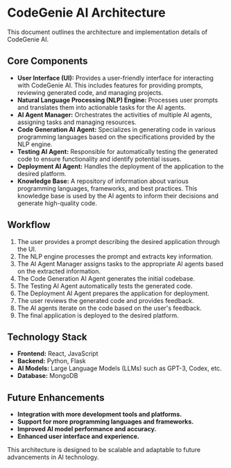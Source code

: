 # CodeGenie AI Architecture

This document outlines the architecture and implementation details of CodeGenie AI.

## Core Components

* **User Interface (UI):** Provides a user-friendly interface for interacting with CodeGenie AI. This includes features for providing prompts, reviewing generated code, and managing projects.
* **Natural Language Processing (NLP) Engine:** Processes user prompts and translates them into actionable tasks for the AI agents.
* **AI Agent Manager:** Orchestrates the activities of multiple AI agents, assigning tasks and managing resources.
* **Code Generation AI Agent:** Specializes in generating code in various programming languages based on the specifications provided by the NLP engine.
* **Testing AI Agent:** Responsible for automatically testing the generated code to ensure functionality and identify potential issues.
* **Deployment AI Agent:** Handles the deployment of the application to the desired platform.
* **Knowledge Base:** A repository of information about various programming languages, frameworks, and best practices. This knowledge base is used by the AI agents to inform their decisions and generate high-quality code.

## Workflow

1. The user provides a prompt describing the desired application through the UI.
2. The NLP engine processes the prompt and extracts key information.
3. The AI Agent Manager assigns tasks to the appropriate AI agents based on the extracted information.
4. The Code Generation AI Agent generates the initial codebase.
5. The Testing AI Agent automatically tests the generated code.
6. The Deployment AI Agent prepares the application for deployment.
7. The user reviews the generated code and provides feedback.
8. The AI agents iterate on the code based on the user's feedback.
9. The final application is deployed to the desired platform.

## Technology Stack

* **Frontend:** React, JavaScript
* **Backend:** Python, Flask
* **AI Models:** Large Language Models (LLMs) such as GPT-3, Codex, etc.
* **Database:** MongoDB

## Future Enhancements

* **Integration with more development tools and platforms.**
* **Support for more programming languages and frameworks.**
* **Improved AI model performance and accuracy.**
* **Enhanced user interface and experience.**

This architecture is designed to be scalable and adaptable to future advancements in AI technology.
